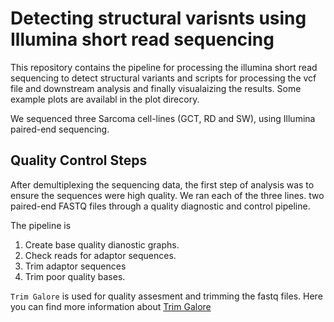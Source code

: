 # Detecting structural varisnts using Illumina short read sequencing
This repository contains the pipeline for processing the illumina short read sequencing to detect structural variants and scripts for processing the vcf file and downstream analysis and finally visualaizing the results. 
Some example plots are availabl in the plot direcory.

We sequenced three Sarcoma cell-lines (GCT, RD and SW), using Illumina paired-end sequencing.

## Quality Control Steps
After demultiplexing the sequencing data, the first step of analysis was to ensure the sequences were high quality. We ran each of the three lines. two paired-end FASTQ files through a quality diagnostic and control pipeline.

The pipeline is 
1. Create base quality dianostic graphs.
2. Check reads for adaptor sequences.
3. Trim adaptor sequences
4. Trim poor quality bases.

```Trim Galore``` is used for quality assesment and trimming the fastq files.
Here you can find more information about [Trim Galore](https://github.com/FelixKrueger/TrimGalore) 
